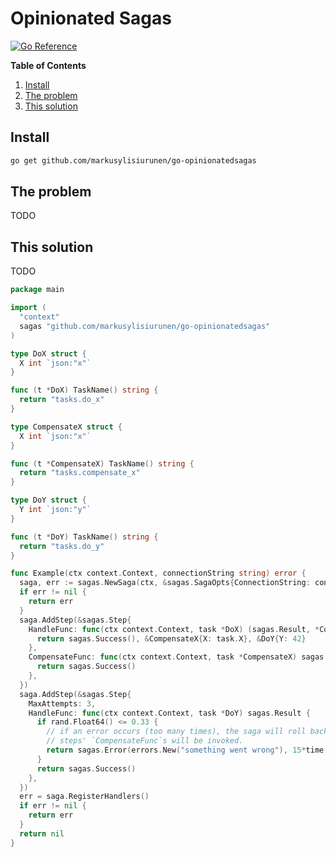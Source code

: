 # Opinionated Sagas

[![Go Reference](https://pkg.go.dev/badge/github.com/markusylisiurunen/go-opinionatedsagas.svg)](https://pkg.go.dev/github.com/markusylisiurunen/go-opinionatedsagas)

**Table of Contents**

1. [Install](#install)
2. [The problem](#the-problem)
3. [This solution](#this-solution)

## Install

```sh
go get github.com/markusylisiurunen/go-opinionatedsagas
```

## The problem

TODO

## This solution

TODO

```go
package main

import (
  "context"
  sagas "github.com/markusylisiurunen/go-opinionatedsagas"
)

type DoX struct {
  X int `json:"x"`
}

func (t *DoX) TaskName() string {
  return "tasks.do_x"
}

type CompensateX struct {
  X int `json:"x"`
}

func (t *CompensateX) TaskName() string {
  return "tasks.compensate_x"
}

type DoY struct {
  Y int `json:"y"`
}

func (t *DoY) TaskName() string {
  return "tasks.do_y"
}

func Example(ctx context.Context, connectionString string) error {
  saga, err := sagas.NewSaga(ctx, &sagas.SagaOpts{ConnectionString: connectionString})
  if err != nil {
    return err
  }
  saga.AddStep(&sagas.Step{
    HandleFunc: func(ctx context.Context, task *DoX) (sagas.Result, *CompensateX, *DoY) {
      return sagas.Success(), &CompensateX{X: task.X}, &DoY{Y: 42}
    },
    CompensateFunc: func(ctx context.Context, task *CompensateX) sagas.Result {
      return sagas.Success()
    },
  })
  saga.AddStep(&sagas.Step{
    MaxAttempts: 3,
    HandleFunc: func(ctx context.Context, task *DoY) sagas.Result {
      if rand.Float64() <= 0.33 {
        // if an error occurs (too many times), the saga will roll back and the previous
        // steps' `CompensateFunc`s will be invoked.
        return sagas.Error(errors.New("something went wrong"), 15*time.Second)
      }
      return sagas.Success()
    },
  })
  err = saga.RegisterHandlers()
  if err != nil {
    return err
  }
  return nil
}
```
